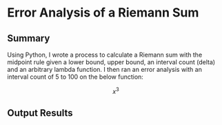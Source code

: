 # Error Analysis of a Riemann Sum

## Summary

Using Python, I wrote a process to calculate a Riemann sum with the midpoint rule given a lower bound, upper bound, an interval count (delta) and an arbitrary lambda function. I then ran an error analysis with an interval count of 5 to 100 on the below function:

$$ x^3 $$

## Output Results
 
